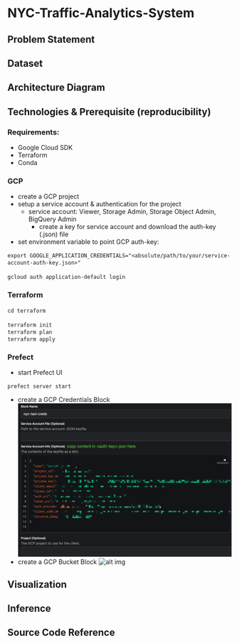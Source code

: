 # NYC-Traffic-Analytics-System

## Problem Statement

## Dataset

## Architecture Diagram

## Technologies & Prerequisite (reproducibility)

### Requirements:
- Google Cloud SDK
- Terraform
- Conda

### GCP
- create a GCP project
- setup a service account & authentication for the project
    -   service account: Viewer, Storage Admin, Storage Object Admin, BigQuery Admin
        -   create a key for service account and download the auth-key (.json) file
- set environment variable to point GCP auth-key:

```
export GOOGLE_APPLICATION_CREDENTIALS="<absolute/path/to/your/service-account-auth-key.json>"

gcloud auth application-default login
```

### Terraform
```
cd terraform

terraform init
terraform plan
terraform apply
```

### Prefect
- start Prefect UI
```
prefect server start
```
- create a  GCP Credentials Block
![alt img](https://github.com/ym-xu/NYC-Traffic-Analytics-System/blob/main/imgs/Xnip2023-10-19_12-13-56.jpg)
- create a GCP Bucket Block
![alt img](https://github.com/ym-xu/NYC-Traffic-Analytics-System/blob/main/imgs/Xnip2023-10-19_12-13-59.jpg)


## Visualization

## Inference

## Source Code Reference